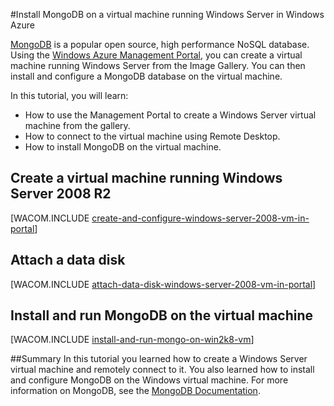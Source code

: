 <properties linkid="manage-windows-common-task-mongodb-vm" urlDisplayName="Install MongoDB" pageTitle="Install MongoDB on a Windows Server virtual machine" metaKeywords="Azure vm, Azure MongoDB, Azure remote desktop" description="Learn how to create a Windows Azure virtual machine with Windows Server 2008 R2, and then use Remote Desktop to install MongoDB." metaCanonical="" services="virtual-machines" documentationCenter="" title="Install MongoDB on a virtual machine running Windows Server in Windows Azure" authors=""  solutions="" writer="kathydav" manager="jeffreyg" editor="tysonn"  />




#Install MongoDB on a virtual machine running Windows Server in Windows Azure

[MongoDB][MongoDB] is a popular open source, high performance NoSQL database.  Using the [Windows Azure Management Portal][AzurePreviewPortal], you can create a virtual machine running Windows Server from the Image Gallery.  You can then install and configure a MongoDB database on the virtual machine.

In this tutorial, you will learn:

- How to use the Management Portal to create a Windows Server virtual machine from the gallery.
- How to connect to the virtual machine using Remote Desktop.
- How to install MongoDB on the virtual machine.

## Create a virtual machine running Windows Server 2008 R2

[WACOM.INCLUDE [create-and-configure-windows-server-2008-vm-in-portal](../includes/create-and-configure-windows-server-2008-vm-in-portal.md)]

## Attach a data disk

[WACOM.INCLUDE [attach-data-disk-windows-server-2008-vm-in-portal](../includes/attach-data-disk-windows-server-2008-vm-in-portal.md)]

## Install and run MongoDB on the virtual machine 

[WACOM.INCLUDE [install-and-run-mongo-on-win2k8-vm](../includes/install-and-run-mongo-on-win2k8-vm.md)]

##Summary
In this tutorial you learned how to create a Windows Server virtual machine and remotely connect to it.  You also learned how to install and configure MongoDB on the Windows virtual machine. For more information on MongoDB, see the [MongoDB Documentation][MongoDocs].

[MongoDocs]: http://www.mongodb.org/display/DOCS/Home
[MongoDB]: http://www.mongodb.org/
[AzurePreviewPortal]: http://manage.windowsazure.com
